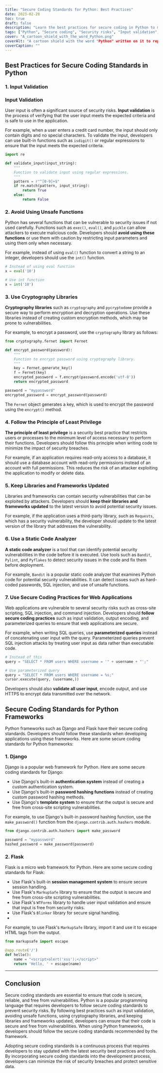 ```yaml
---
title: "Secure Coding Standards for Python: Best Practices"
date: 2023-02-28
toc: true
draft: false
description: "Learn the best practices for secure coding in Python to minimize the risk of security breaches and protect sensitive data."
tags: ["Python", "Secure coding", "Security risks", "Input validation", "Cryptography libraries", "Least privilege", "Static code analyzer", "Web applications", "Python frameworks", "Django", "Flask", "Authentication system", "Password hashing", "Template system", "Session management", "MarkupSafe", "WTForms", "Blinker", "Data protection", "Vulnerabilities"]
cover: "A_cartoon_shield_with_the_word_Python.png"
coverAlt: "A cartoon shield with the word "Python" written on it to represent secure coding standards"
coverCaption: ""
---
```

## Best Practices for Secure Coding Standards in Python

### 1. Input Validation

### Input Validation

User input is often a significant source of security risks. **Input validation** is the process of verifying that the user input meets the expected criteria and is safe to use in the application. 

For example, when a user enters a credit card number, the input should only contain digits and no special characters. To validate the input, developers can use built-in functions such as `isdigit()` or regular expressions to ensure that the input meets the expected criteria.

```python
import re

def validate_input(input_string):
    """
    Function to validate input using regular expressions.
    """
    pattern = r"^[0-9]+$"
    if re.match(pattern, input_string):
        return True
    else:
        return False
```

### 2. Avoid Using Unsafe Functions

Python has several functions that can be vulnerable to security issues if not used carefully. Functions such as `exec()`, `eval()`, and `pickle` can allow attackers to execute malicious code. Developers should **avoid using these functions** or use them with caution by restricting input parameters and using them only when necessary.

For example, instead of using `eval()` function to convert a string to an integer, developers should use the `int()` function.
```py
# Instead of using eval function
x = eval('10')

# Use int function
x = int('10')
```

### 3. Use Cryptography Libraries

**Cryptography libraries** such as `cryptography` and `pycryptodome` provide a secure way to perform encryption and decryption operations. Use these libraries instead of creating custom encryption methods, which may be prone to vulnerabilities.

For example, to encrypt a password, use the `cryptography` library as follows:
```py
from cryptography.fernet import Fernet

def encrypt_password(password):
    """
    Function to encrypt password using cryptography library.
    """
    key = Fernet.generate_key()
    f = Fernet(key)
    encrypted_password = f.encrypt(password.encode('utf-8'))
    return encrypted_password

password = "mypassword"
encrypted_password = encrypt_password(password)
```
The `Fernet` object generates a key, which is used to encrypt the password using the `encrypt()` method.

### 4. Follow the Principle of Least Privilege

**The principle of least privilege** is a security best practice that restricts users or processes to the minimum level of access necessary to perform their functions. Developers should follow this principle when writing code to minimize the impact of security breaches.

For example, if an application requires read-only access to a database, it should use a database account with read-only permissions instead of an account with full permissions. This reduces the risk of an attacker exploiting the application to modify or delete data.

### 5. Keep Libraries and Frameworks Updated

Libraries and frameworks can contain security vulnerabilities that can be exploited by attackers. Developers should **keep their libraries and frameworks updated** to the latest version to avoid potential security issues.

For example, if the application uses a third-party library, such as `Requests`, which has a security vulnerability, the developer should update to the latest version of the library that addresses the vulnerability.

### 6. Use a Static Code Analyzer

**A static code analyzer** is a tool that can identify potential security vulnerabilities in the code before it is executed. Use tools such as `Bandit`, `Pylint`, and `Pyflakes` to detect security issues in the code and fix them before deployment.

For example, `Bandit` is a popular static code analyzer that examines Python code for potential security vulnerabilities. It can detect issues such as hard-coded passwords, SQL injection, and use of unsafe functions.

### 7. Use Secure Coding Practices for Web Applications

Web applications are vulnerable to several security risks such as cross-site scripting, SQL injection, and command injection. Developers should **follow secure coding practices** such as input validation, output encoding, and parameterized queries to ensure that web applications are secure.

For example, when writing SQL queries, use **parameterized queries** instead of concatenating user input with the query. Parameterized queries prevent SQL injection attacks by treating user input as data rather than executable code.

```py
# Instead of this
query = "SELECT * FROM users WHERE username = '" + username + "';"

# Use parameterized query
query = "SELECT * FROM users WHERE username = %s;"
cursor.execute(query, (username,))
```
Developers should also **validate all user input**, encode output, and use HTTPS to encrypt data transmitted over the network.

## Secure Coding Standards for Python Frameworks

Python frameworks such as Django and Flask have their secure coding standards. Developers should follow these standards when developing applications using these frameworks. Here are some secure coding standards for Python frameworks:

### 1. Django

Django is a popular web framework for Python. Here are some secure coding standards for Django:

- Use Django's built-in **authentication system** instead of creating a custom authentication system.
- Use Django's built-in **password hashing functions** instead of creating custom password hashing methods.
- Use Django's **template system** to ensure that the output is secure and free from cross-site scripting vulnerabilities.

For example, to use Django's built-in password hashing function, use the `make_password()` function from the `django.contrib.auth.hashers` module.

```python
from django.contrib.auth.hashers import make_password

password = "mypassword"
hashed_password = make_password(password)
```

### 2. Flask
Flask is a micro web framework for Python. Here are some secure coding standards for Flask:

- Use Flask's built-in **session management system** to ensure secure session handling.
- Use Flask's `MarkupSafe` library to ensure that the output is secure and free from cross-site scripting vulnerabilities.
- Use Flask's `WTForms` library to handle user input validation and ensure that input is free from security risks.
- Use Flask's `Blinker` library for secure signal handling.
- 
For example, to use Flask's `MarkupSafe` library, import it and use it to escape HTML tags from the output.
```py
from markupsafe import escape

@app.route('/')
def hello():
    name = "<script>alert('xss');</script>"
    return 'Hello, ' + escape(name)
```
______

## Conclusion

Secure coding standards are essential to ensure that code is secure, reliable, and free from vulnerabilities. Python is a popular programming language that requires developers to follow secure coding standards to prevent security risks. By following best practices such as input validation, avoiding unsafe functions, using cryptography libraries, and keeping libraries and frameworks updated, developers can ensure that their code is secure and free from vulnerabilities. When using Python frameworks, developers should follow the secure coding standards recommended by the framework.

Adopting secure coding standards is a continuous process that requires developers to stay updated with the latest security best practices and tools. By incorporating secure coding standards into the development process, developers can minimize the risk of security breaches and protect sensitive data.

